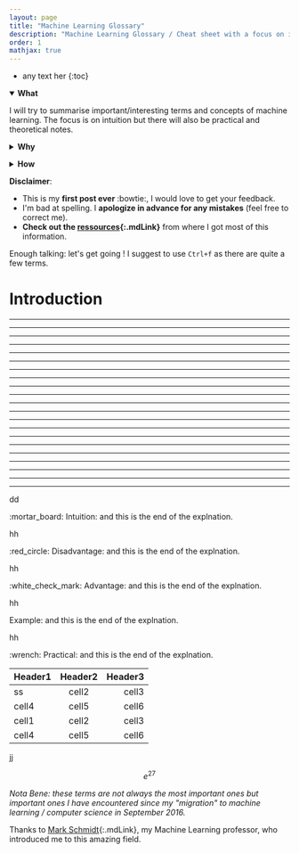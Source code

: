 ```yaml
---
layout: page
title: "Machine Learning Glossary"
description: "Machine Learning Glossary / Cheat sheet with a focus on intuition"
order: 1
mathjax: true
---
```


* any text her
{:toc}

<!-- 
What dropdown: start open
 -->
<p>
<details open>
  <summary><b>What</b></summary>
  
  <p>I will try to summarise important/interesting terms and concepts of machine learning. The focus is on intuition but there will also be practical and theoretical notes. </p>
  
</details> 
</p>

<!-- 
Why dropdown: start closed
 -->
<details>
  <summary><b>Why</b></summary>
  
  <p>Having a bad memory but beeing (at least considering myself to be :sweat_smile: ) a philomath who loves machine learning, I developped the habit of taking notes, then summarizing and finally making a cheat sheet for every new ML domain I encounter. There are multiple reasons I want to switch to a webpage: </p>
 
  <ul>
    <li><p>Having lots of paper is <b>not practical</b> and prone to loss.  </p></li>
    <li><p>The idea that someone I don't know (I'm talking about you :raising_hand: ) might read this post at some point <b>makes me want to write higher quality notes</b> .</p></li>
    <li><p>I have always been impressed by how much people are willing to spend time on forums and open source projects. I'm forever gratefull to them and <b>I now want to give back to the community</b> (The contribution isn't comparable, but I have to start somewhere :innocent: ).</p></li>
    <li><p>Taking notes on a computer is a necessary step for my migragtion from Biomedical Engineering to CS. I guess you could call that <b>peer pressure</b> :sweat_smile: .</p></li>
    <li><p> As wise man once said: <blockquote> You do not really understand something unless you can explain it to your grandmother. <cite> - Albert Einstein </cite>
    	   </blockquote> 
    	   My grandma's are awesome :heart: but not really into ML (yet). You have thus been designated "volunteer" to temporarily replace them.
    </p></li>
  </ul> 
</details>

<!-- 
How dropdown: start closed
 -->
<p>
<details>
  <summary><b>How</b></summary>
  
  <p>To make it easier to search the relevant information in the Glossary here is the color coding I will be using:  </p>
 
  <ul style="list-style: none;">
    <li class="col-xs-6"> :bulb: <span class="intuition"> Intuition </span> </li>
    <li class="col-xs-6"> :wrench: <span class="practice"> Practical </span> </li>
    <li class="col-xs-6"> :red_circle: <span class="disadvantage"> Disadvantage </span> </li>
    <li class="col-xs-6"> :white_check_mark: <span class="advantage"> Advantage </span> </li>
    <li class="col-xs-6"> :school_satchel: <span class="example"> Example </span> </li>
    <li class="col-xs-6"> :mag: <span class="note"> Side notes </span> </li>
    <li style="position:relative;left:15px;"> :information_source: <span class="ressource"> Ressources </span><br /> </li>
  </ul> 
</details>
</p>


**Disclaimer**: 

* This is my **first post ever** :bowtie:, I would love to get your feedback.
* I'm bad at spelling. I **apologize in advance for any mistakes** (feel free to correct me).    
* **Check out the [ressources](/ressources/){:.mdLink}** from where I got most of this information. 

Enough talking: let's get going ! I suggest to use `Ctrl+f` as there are quite a few terms.


# Introduction


---------
---------

---------

---------
---------
---------
---------


















---------
---------

---------

---------
---------
---------
---------
---------
---------

---------

---------
---------
---------
---------







dd

<dev class="intuitionBoxed">
:mortar_board: <span class="intuition">Intuition</span>:  <span class="intuitionText"> and this is the end of the explnation.</span>
</dev>

hh


<dev class="disadvantageBoxed">
:red_circle: <span class="disadvantage"> Disadvantage</span>:  
<span class="disadvantageText"> and this is the end of the explnation.</span>
</dev>

hh

<dev class="advantageBoxed">
:white_check_mark: <span class="advantage"> Advantage</span>:  
<span class="advantageText"> and this is the end of the explnation.</span>
</dev>

hh

<dev class="exampleBoxed">
<span class="example">Example</span>:  <span class="exampleText"> and this is the end of the explnation.</span>
</dev>

hh

<dev class="practiceBoxed">
:wrench: <span class="practice">Practical</span>:  <span class="practiceText"> and this is the end of the explnation.</span>
</dev>

| Header1 | Header2 | Header3 |
|:--------|:-------:|--------:|
|       ss | cell2   | cell3   |
| cell4   | cell5   | cell6   |
| cell1   | cell2   | cell3   |
| cell4   | cell5   | cell6   |


jj

$$e^{27}$$

*Nota Bene: these terms are not always the most important ones but important ones I have encountered since my "migration" to machine learning / computer science in September 2016.*

Thanks to [Mark Schmidt](https://www.cs.ubc.ca/~schmidtm/){:.mdLink}, my Machine Learning professor, who introduced me to this amazing field.
